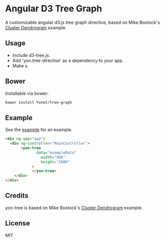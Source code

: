 # Angular D3 Tree Graph

A customizable angular d3.js tree graph directive, based on Mike Bostock's [Cluster Dendrogram](http://bl.ocks.org/mbostock/4063570) example.

## Usage

* Include d3-tree.js.
* Add 'yon.tree-directive' as a dependency to your app.
* Make <yon-tree>s.

## Bower

Installable via bower:

```bash
bower install Yonet/tree-graph
```

## Example
See the [example]() for an example.

```html
<div ng-app="app">
  <div ng-controller="MainController">
	   <yon-tree
			  data="exampleData"
				width="900"
				height="2000"
			>
			</yon-tree>
	</div>
</div>
```

## Credits
yon-tree is based on Mike Bostock's [Cluster Dendrogram](http://bl.ocks.org/mbostock/4063570) example. 

## License
MIT

